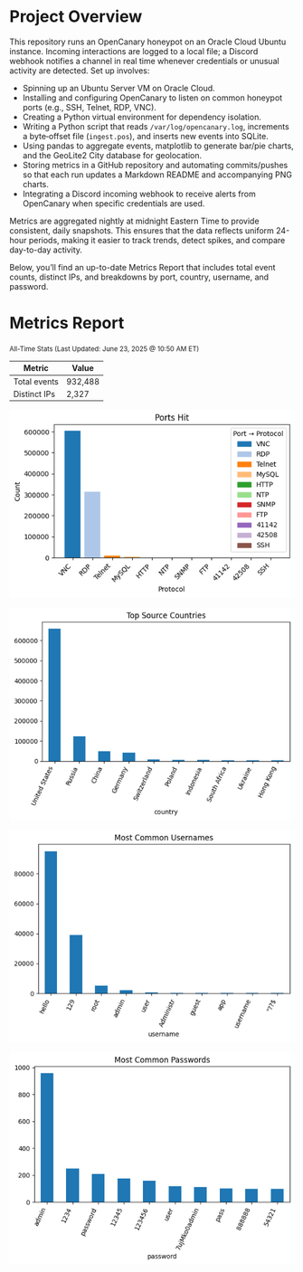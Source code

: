 # Project Overview

This repository runs an OpenCanary honeypot on an Oracle Cloud Ubuntu instance.
Incoming interactions are logged to a local file; a Discord webhook notifies a channel
in real time whenever credentials or unusual activity are detected. 
Set up involves:

- Spinning up an Ubuntu Server VM on Oracle Cloud.
- Installing and configuring OpenCanary to listen on common honeypot ports (e.g., SSH, Telnet, RDP, VNC).
- Creating a Python virtual environment for dependency isolation.
- Writing a Python script that reads `/var/log/opencanary.log`, increments a byte‐offset file (`ingest.pos`), and inserts new events into SQLite.
- Using pandas to aggregate events, matplotlib to generate bar/pie charts, and the GeoLite2 City database for geolocation.
- Storing metrics in a GitHub repository and automating commits/pushes so that each run updates a Markdown README and accompanying PNG charts.
- Integrating a Discord incoming webhook to receive alerts from OpenCanary when specific credentials are used.

Metrics are aggregated nightly at midnight Eastern Time to provide consistent, daily snapshots.
This ensures that the data reflects uniform 24-hour periods, making it easier to track trends, detect spikes, and compare day-to-day activity.

Below, you’ll find an up-to-date Metrics Report that includes total event counts,
distinct IPs, and breakdowns by port, country, username, and password.

# Metrics Report

<small>All-Time Stats (Last Updated: June 23, 2025 @ 10:50 AM ET)</small>

| Metric         | Value |
|----------------|-------|
| Total events   | 932,488 |
| Distinct IPs   | 2,327 |

![Ports](ports_bar.png)

![Countries](countries_bar.png)

![Usernames](usernames_bar.png)

![Passwords](passwords_bar.png)
